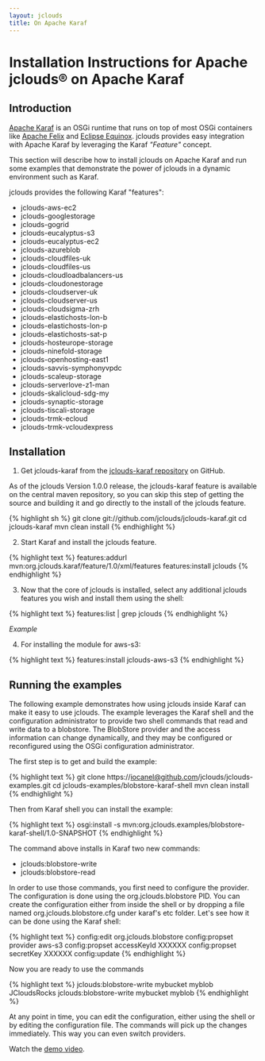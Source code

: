 ```yaml
---
layout: jclouds
title: On Apache Karaf
---
```

# Installation Instructions for Apache jclouds&reg; on Apache Karaf

## Introduction

[Apache Karaf](http://karaf.apache.org) is an OSGi runtime that runs on top of most OSGi containers like [Apache Felix](http://felix.apache.org) and 
[Eclipse Equinox](http://www.eclipse.org/equinox/).  jclouds provides easy integration with Apache Karaf by leveraging the Karaf _"Feature"_ concept.

This section will describe how to install jclouds on Apache Karaf and run some examples that demonstrate the power of jclouds in a dynamic environment 
such as Karaf. 

jclouds provides the following Karaf "features":

  * jclouds-aws-ec2
  * jclouds-googlestorage
  * jclouds-gogrid
  * jclouds-eucalyptus-s3
  * jclouds-eucalyptus-ec2
  * jclouds-azureblob
  * jclouds-cloudfiles-uk
  * jclouds-cloudfiles-us
  * jclouds-cloudloadbalancers-us
  * jclouds-cloudonestorage
  * jclouds-cloudserver-uk
  * jclouds-cloudserver-us
  * jclouds-cloudsigma-zrh
  * jclouds-elastichosts-lon-b
  * jclouds-elastichosts-lon-p
  * jclouds-elastichosts-sat-p
  * jclouds-hosteurope-storage
  * jclouds-ninefold-storage
  * jclouds-openhosting-east1
  * jclouds-savvis-symphonyvpdc
  * jclouds-scaleup-storage
  * jclouds-serverlove-z1-man
  * jclouds-skalicloud-sdg-my
  * jclouds-synaptic-storage
  * jclouds-tiscali-storage
  * jclouds-trmk-ecloud
  * jclouds-trmk-vcloudexpress

## Installation

1. Get jclouds-karaf from the [jclouds-karaf repository](https://github.com/jclouds/jclouds-karaf) on GitHub.

As of the jclouds Version 1.0.0 release, the jclouds-karaf feature is available on the central maven repository, so you can skip this step of getting the
source and building it and go directly to the install of the jclouds feature.

{% highlight sh %}
git clone git://github.com/jclouds/jclouds-karaf.git
cd jclouds-karaf
mvn clean install
{% endhighlight %}

2. Start Karaf and install the jclouds feature.

{% highlight text %}
features:addurl mvn:org.jclouds.karaf/feature/1.0/xml/features
features:install jclouds
{% endhighlight %}

3. Now that the core of jclouds is installed, select any additional jclouds features you wish and install them using the shell:

{% highlight text %}
features:list | grep jclouds
{% endhighlight %}

_*Example*_

4. For installing the module for aws-s3:

{% highlight text %}
features:install jclouds-aws-s3
{% endhighlight %}


## Running the examples

The following example demonstrates how using jclouds inside Karaf can make it easy to use jclouds.  The example leverages the Karaf shell and the 
configuration administrator to provide two shell commands that read and write data to a blobstore.  The BlobStore provider and the access information 
can change dynamically, and they may be configured or reconfigured using the OSGi configuration administrator.

The first step is to get and build the example:

{% highlight text %}
git clone https://iocanel@github.com/jclouds/jclouds-examples.git
cd jclouds-examples/blobstore-karaf-shell
mvn clean install
{% endhighlight %}

Then from Karaf shell you can install the example:

{% highlight text %}
osgi:install -s mvn:org.jclouds.examples/blobstore-karaf-shell/1.0-SNAPSHOT
{% endhighlight %}

The command above installs in Karaf two new commands:

  * jclouds:blobstore-write
  * jclouds:blobstore-read

In order to use those commands, you first need to configure the provider. The configuration is done 
using the org.jclouds.blobstore PID. You can create the configuration either from inside the shell or
by dropping  a file named org.jclouds.blobstore.cfg under karaf's etc folder. 
Let's see how it can be done using the Karaf shell:

{% highlight text %}
config:edit org.jclouds.blobstore
config:propset provider aws-s3
config:propset accessKeyId XXXXXX 
config:propset secretKey XXXXXX 
config:update
{% endhighlight %}

Now you are ready to use the commands

{% highlight text %}
jclouds:blobstore-write mybucket myblob JCloudsRocks
jclouds:blobstore-write mybucket myblob
{% endhighlight %}

At any point in time, you can edit the configuration, either using the shell or 
by editing the configuration file. The commands will pick up the changes immediately. 
This way you can even switch providers.


Watch the [demo video](http://www.youtube.com/watch?v=SIvSaGEKrkM).

